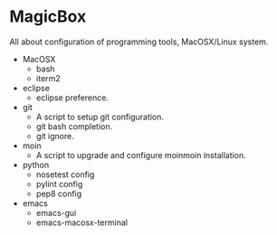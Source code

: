 MagicBox
========

All about configuration of programming tools, MacOSX/Linux system.

 * MacOSX
   * bash
   * iterm2
 * eclipse
   * eclipse preference.
 * git
   * A script to setup git configuration.
   * git bash completion.
   * git ignore.
 * moin
   * A script to upgrade and configure moinmoin installation.
 * python
   * nosetest config
   * pylint config
   * pep8 config
 * emacs
   * emacs-gui
   * emacs-macosx-terminal
